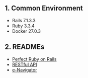 ## 1. Common Environment

- Rails 7.1.3.3
- Ruby 3.3.4
- Docker 27.0.3

## 2. READMEs

- [Perfect Ruby on Rails](./perfect-ruby-on-rails/README.md)
- [RESTful API](./restful-api/README.md)
- [e-Navigator](./e-navigator/README.md)
